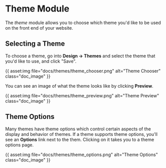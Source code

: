 # Theme Module

The _theme_ module allows you to choose which theme you'd like to be used on the front end of your website.

## Selecting a Theme

To choose a theme, go into **Design &rarr; Themes** and select the theme that you'd like to use, and click "Save".

{{ asset:img file="docs/themes/theme\_chooser.png" alt="Theme Chooser" class="doc_image" }}

You can see an image of what the theme looks like by clicking **Preview**.

{{ asset:img file="docs/themes/theme\_preview.png" alt="Theme Preview" class="doc_image" }}

## Theme Options

Many themes have theme options which control certain aspects of the display and behavior of themes. If a theme supports theme options, you'll see an **Options** link next to the them. Clicking on it takes you to a theme options page.

{{ asset:img file="docs/themes/theme\_options.png" alt="Theme Options" class="doc_image" }}